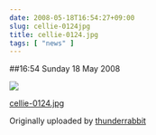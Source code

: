 ```yaml
---
date: 2008-05-18T16:54:27+09:00
slug: cellie-0124jpg
title: cellie-0124.jpg
tags: [ "news" ]
---
```


##16:54 Sunday 18 May 2008


[![](https://farm4.static.flickr.com/3097/2501554962_1381f39abc.jpg)](https://www.flickr.com/photos/thunderrabbit/2501554962/)
  


[cellie-0124.jpg](https://www.flickr.com/photos/thunderrabbit/2501554962/)
  

Originally uploaded by [thunderrabbit](https://www.flickr.com/people/thunderrabbit/)





  

